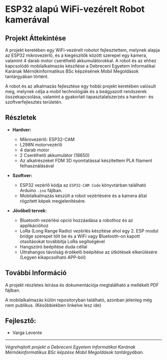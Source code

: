 # ESP32 alapú WiFi-vezérelt Robot kamerával

## Projekt Áttekintése

A projekt keretében egy WiFi-vezérelt robotot fejlesztettem, melynek alapja az ESP32 mikrovezérlő, és a kiegészítők között szerepel egy kamera, valamint 4 darab motor cserélhető akkumulátorokkal. A robot és az ehhez kapcsolódó mobilalkalmazás készítése a Debreceni Egyetem Informatikai Karának Mérnökinformatikus BSc képzésének Mobil Megoldások tantárgyában történt.

A robot és az alkalmazás fejlesztése egy hobbi projekt keretében valósult meg, melynek célja a mobil technológiák és a beágyazott rendszerek összekapcsolása, valamint a gyakorlati tapasztalatszerzés a hardver- és szoftverfejlesztés területén.

## Részletek

- **Hardver:**
  - Mikrovezérlő: ESP32-CAM
  - L298N motorvezérlő
  - 4 darab motor
  - 2 Cserélhető akkumulátor (18650)
  - Az alkatrészeket FDM 3D nyomtatással készítettem PLA filament felhasználásával

- **Szoftver:**
  - ESP32 vezérlő kódja az `ESP32-CAM Code` könyvtárban található Arduino `.ino` fájlban.
  - Mobilalkalmazás készült a robot vezérlésére és a kamera által rögzített képek megjelenítésére.

- **Jövőbeli tervek:**
  - Bluetooth vezérlési opció hozzáadása a robothoz és az applikációhoz
  - LoRa (Long Range Radio) vezérlés készítése ahol egy 2. ESP modul bridge szerepet tölt be és a WiFi vagy Bluetooth-on kapott otasításokat továbbítja LoRa segítségével
  - Hangszóró beépítése duda céllal
  - Ultrahangos távolság érzékelő beépítése az ütkötések elkerülésére (Legyen kikapcsolható APP-ból)

## További Információ

A projekt részletes leírása és dokumentációja megtalálható a mellékelt PDF fájlban.

A mobilalkalmazás külön repositoryban található, azonban jelenleg még nem publikus. (Későbbiekben linkelve lesz ide)

## Fejlesztő:
  - Varga Levente

---

*Végrehajtott projekt a Debreceni Egyetem Informatikai Karának Mérnökinformatikus BSc képzése Mobil Megoldások tantárgyában.*
